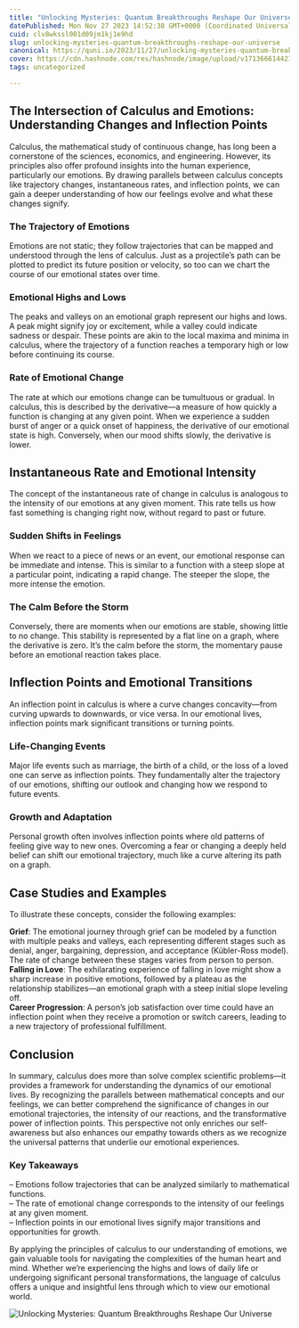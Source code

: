 ```yaml
---
title: "Unlocking Mysteries: Quantum Breakthroughs Reshape Our Universe"
datePublished: Mon Nov 27 2023 14:52:38 GMT+0000 (Coordinated Universal Time)
cuid: clv8wkssl001d09jm1kj1e9hd
slug: unlocking-mysteries-quantum-breakthroughs-reshape-our-universe
canonical: https://quni.io/2023/11/27/unlocking-mysteries-quantum-breakthroughs-reshape-our/
cover: https://cdn.hashnode.com/res/hashnode/image/upload/v1713666144210/1c5f5f5e-d872-4d00-bf05-8201cc998a78.png
tags: uncategorized

---
```


The Intersection of Calculus and Emotions: Understanding Changes and Inflection Points
--------------------------------------------------------------------------------------

Calculus, the mathematical study of continuous change, has long been a cornerstone of the sciences, economics, and engineering. However, its principles also offer profound insights into the human experience, particularly our emotions. By drawing parallels between calculus concepts like trajectory changes, instantaneous rates, and inflection points, we can gain a deeper understanding of how our feelings evolve and what these changes signify.

### The Trajectory of Emotions

Emotions are not static; they follow trajectories that can be mapped and understood through the lens of calculus. Just as a projectile’s path can be plotted to predict its future position or velocity, so too can we chart the course of our emotional states over time.

### Emotional Highs and Lows

The peaks and valleys on an emotional graph represent our highs and lows. A peak might signify joy or excitement, while a valley could indicate sadness or despair. These points are akin to the local maxima and minima in calculus, where the trajectory of a function reaches a temporary high or low before continuing its course.

### Rate of Emotional Change

The rate at which our emotions change can be tumultuous or gradual. In calculus, this is described by the derivative—a measure of how quickly a function is changing at any given point. When we experience a sudden burst of anger or a quick onset of happiness, the derivative of our emotional state is high. Conversely, when our mood shifts slowly, the derivative is lower.

Instantaneous Rate and Emotional Intensity
------------------------------------------

The concept of the instantaneous rate of change in calculus is analogous to the intensity of our emotions at any given moment. This rate tells us how fast something is changing right now, without regard to past or future.

### Sudden Shifts in Feelings

When we react to a piece of news or an event, our emotional response can be immediate and intense. This is similar to a function with a steep slope at a particular point, indicating a rapid change. The steeper the slope, the more intense the emotion.

### The Calm Before the Storm

Conversely, there are moments when our emotions are stable, showing little to no change. This stability is represented by a flat line on a graph, where the derivative is zero. It’s the calm before the storm, the momentary pause before an emotional reaction takes place.

Inflection Points and Emotional Transitions
-------------------------------------------

An inflection point in calculus is where a curve changes concavity—from curving upwards to downwards, or vice versa. In our emotional lives, inflection points mark significant transitions or turning points.

### Life-Changing Events

Major life events such as marriage, the birth of a child, or the loss of a loved one can serve as inflection points. They fundamentally alter the trajectory of our emotions, shifting our outlook and changing how we respond to future events.

### Growth and Adaptation

Personal growth often involves inflection points where old patterns of feeling give way to new ones. Overcoming a fear or changing a deeply held belief can shift our emotional trajectory, much like a curve altering its path on a graph.

Case Studies and Examples
-------------------------

To illustrate these concepts, consider the following examples:

**Grief**: The emotional journey through grief can be modeled by a function with multiple peaks and valleys, each representing different stages such as denial, anger, bargaining, depression, and acceptance (Kübler-Ross model). The rate of change between these stages varies from person to person.  
**Falling in Love**: The exhilarating experience of falling in love might show a sharp increase in positive emotions, followed by a plateau as the relationship stabilizes—an emotional graph with a steep initial slope leveling off.  
**Career Progression**: A person’s job satisfaction over time could have an inflection point when they receive a promotion or switch careers, leading to a new trajectory of professional fulfillment.

Conclusion
----------

In summary, calculus does more than solve complex scientific problems—it provides a framework for understanding the dynamics of our emotional lives. By recognizing the parallels between mathematical concepts and our feelings, we can better comprehend the significance of changes in our emotional trajectories, the intensity of our reactions, and the transformative power of inflection points. This perspective not only enriches our self-awareness but also enhances our empathy towards others as we recognize the universal patterns that underlie our emotional experiences.

### Key Takeaways

– Emotions follow trajectories that can be analyzed similarly to mathematical functions.  
– The rate of emotional change corresponds to the intensity of our feelings at any given moment.  
– Inflection points in our emotional lives signify major transitions and opportunities for growth.

By applying the principles of calculus to our understanding of emotions, we gain valuable tools for navigating the complexities of the human heart and mind. Whether we’re experiencing the highs and lows of daily life or undergoing significant personal transformations, the language of calculus offers a unique and insightful lens through which to view our emotional world.

![Unlocking Mysteries: Quantum Breakthroughs Reshape Our Universe](https://cdn.hashnode.com/res/hashnode/image/upload/v1713666142625/7958551b-e45a-49b6-a88a-daf1266b9959.png)